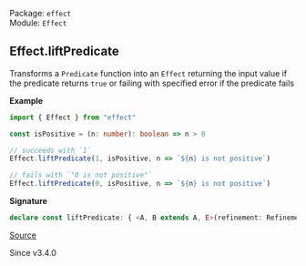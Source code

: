 Package: `effect`<br />
Module: `Effect`<br />

## Effect.liftPredicate

Transforms a `Predicate` function into an `Effect` returning the input value if the predicate returns `true`
or failing with specified error if the predicate fails

**Example**

```ts
import { Effect } from "effect"

const isPositive = (n: number): boolean => n > 0

// succeeds with `1`
Effect.liftPredicate(1, isPositive, n => `${n} is not positive`)

// fails with `"0 is not positive"`
Effect.liftPredicate(0, isPositive, n => `${n} is not positive`)
```

**Signature**

```ts
declare const liftPredicate: { <A, B extends A, E>(refinement: Refinement<A, B>, orFailWith: (a: A) => E): (a: A) => Effect<B, E>; <B extends A, E, A = B>(predicate: Predicate<A>, orFailWith: (a: A) => E): (a: B) => Effect<B, E>; <A, E, B extends A>(self: A, refinement: Refinement<A, B>, orFailWith: (a: A) => E): Effect<B, E>; <B extends A, E, A = B>(self: B, predicate: Predicate<A>, orFailWith: (a: A) => E): Effect<B, E>; }
```

[Source](https://github.com/Effect-TS/effect/tree/main/packages/effect/src/Effect.ts#L4972)

Since v3.4.0